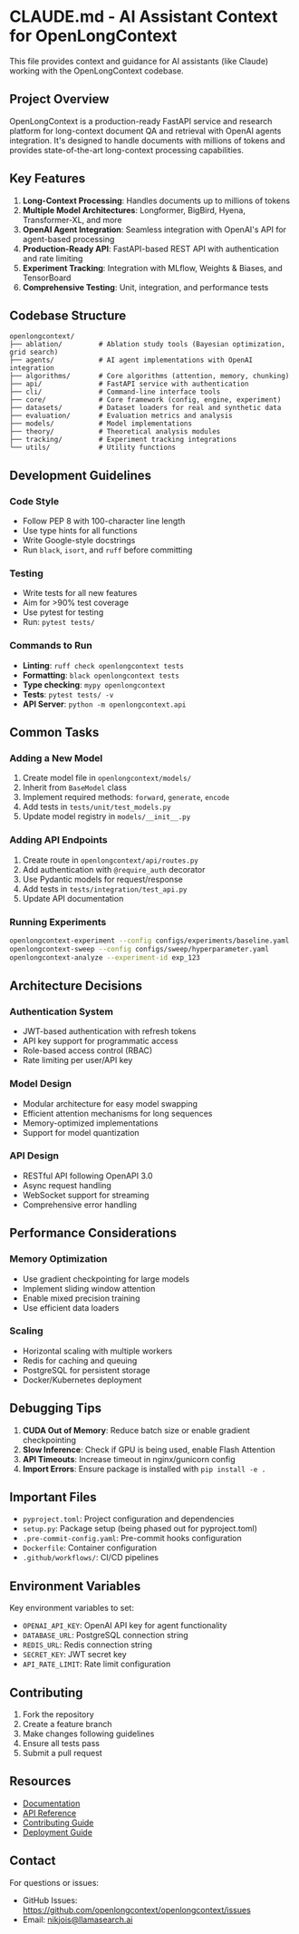 # CLAUDE.md - AI Assistant Context for OpenLongContext

This file provides context and guidance for AI assistants (like Claude) working with the OpenLongContext codebase.

## Project Overview

OpenLongContext is a production-ready FastAPI service and research platform for long-context document QA and retrieval with OpenAI agents integration. It's designed to handle documents with millions of tokens and provides state-of-the-art long-context processing capabilities.

## Key Features

1. **Long-Context Processing**: Handles documents up to millions of tokens
2. **Multiple Model Architectures**: Longformer, BigBird, Hyena, Transformer-XL, and more
3. **OpenAI Agent Integration**: Seamless integration with OpenAI's API for agent-based processing
4. **Production-Ready API**: FastAPI-based REST API with authentication and rate limiting
5. **Experiment Tracking**: Integration with MLflow, Weights & Biases, and TensorBoard
6. **Comprehensive Testing**: Unit, integration, and performance tests

## Codebase Structure

```
openlongcontext/
├── ablation/         # Ablation study tools (Bayesian optimization, grid search)
├── agents/           # AI agent implementations with OpenAI integration
├── algorithms/       # Core algorithms (attention, memory, chunking)
├── api/              # FastAPI service with authentication
├── cli/              # Command-line interface tools
├── core/             # Core framework (config, engine, experiment)
├── datasets/         # Dataset loaders for real and synthetic data
├── evaluation/       # Evaluation metrics and analysis
├── models/           # Model implementations
├── theory/           # Theoretical analysis modules
├── tracking/         # Experiment tracking integrations
└── utils/            # Utility functions
```

## Development Guidelines

### Code Style
- Follow PEP 8 with 100-character line length
- Use type hints for all functions
- Write Google-style docstrings
- Run `black`, `isort`, and `ruff` before committing

### Testing
- Write tests for all new features
- Aim for >90% test coverage
- Use pytest for testing
- Run: `pytest tests/`

### Commands to Run
- **Linting**: `ruff check openlongcontext tests`
- **Formatting**: `black openlongcontext tests`
- **Type checking**: `mypy openlongcontext`
- **Tests**: `pytest tests/ -v`
- **API Server**: `python -m openlongcontext.api`

## Common Tasks

### Adding a New Model
1. Create model file in `openlongcontext/models/`
2. Inherit from `BaseModel` class
3. Implement required methods: `forward`, `generate`, `encode`
4. Add tests in `tests/unit/test_models.py`
5. Update model registry in `models/__init__.py`

### Adding API Endpoints
1. Create route in `openlongcontext/api/routes.py`
2. Add authentication with `@require_auth` decorator
3. Use Pydantic models for request/response
4. Add tests in `tests/integration/test_api.py`
5. Update API documentation

### Running Experiments
```bash
openlongcontext-experiment --config configs/experiments/baseline.yaml
openlongcontext-sweep --config configs/sweep/hyperparameter.yaml
openlongcontext-analyze --experiment-id exp_123
```

## Architecture Decisions

### Authentication System
- JWT-based authentication with refresh tokens
- API key support for programmatic access
- Role-based access control (RBAC)
- Rate limiting per user/API key

### Model Design
- Modular architecture for easy model swapping
- Efficient attention mechanisms for long sequences
- Memory-optimized implementations
- Support for model quantization

### API Design
- RESTful API following OpenAPI 3.0
- Async request handling
- WebSocket support for streaming
- Comprehensive error handling

## Performance Considerations

### Memory Optimization
- Use gradient checkpointing for large models
- Implement sliding window attention
- Enable mixed precision training
- Use efficient data loaders

### Scaling
- Horizontal scaling with multiple workers
- Redis for caching and queuing
- PostgreSQL for persistent storage
- Docker/Kubernetes deployment

## Debugging Tips

1. **CUDA Out of Memory**: Reduce batch size or enable gradient checkpointing
2. **Slow Inference**: Check if GPU is being used, enable Flash Attention
3. **API Timeouts**: Increase timeout in nginx/gunicorn config
4. **Import Errors**: Ensure package is installed with `pip install -e .`

## Important Files

- `pyproject.toml`: Project configuration and dependencies
- `setup.py`: Package setup (being phased out for pyproject.toml)
- `.pre-commit-config.yaml`: Pre-commit hooks configuration
- `Dockerfile`: Container configuration
- `.github/workflows/`: CI/CD pipelines

## Environment Variables

Key environment variables to set:
- `OPENAI_API_KEY`: OpenAI API key for agent functionality
- `DATABASE_URL`: PostgreSQL connection string
- `REDIS_URL`: Redis connection string
- `SECRET_KEY`: JWT secret key
- `API_RATE_LIMIT`: Rate limit configuration

## Contributing

1. Fork the repository
2. Create a feature branch
3. Make changes following guidelines
4. Ensure all tests pass
5. Submit a pull request

## Resources

- [Documentation](https://openlongcontext.github.io/openlongcontext/)
- [API Reference](https://openlongcontext.github.io/openlongcontext/api/)
- [Contributing Guide](CONTRIBUTING.md)
- [Deployment Guide](docs/deployment.md)

## Contact

For questions or issues:
- GitHub Issues: https://github.com/openlongcontext/openlongcontext/issues
- Email: nikjois@llamasearch.ai